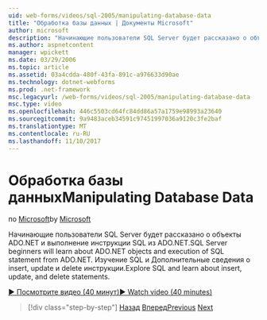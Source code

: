 ```yaml
---
uid: web-forms/videos/sql-2005/manipulating-database-data
title: "Обработка базы данных | Документы Microsoft"
author: microsoft
description: "Начинающие пользователи SQL Server будет рассказано о объекты ADO.NET и выполнение инструкции SQL из ADO.NET. Изучение SQL и Дополнительные сведения о insert, update и delete sta...."
ms.author: aspnetcontent
manager: wpickett
ms.date: 03/29/2006
ms.topic: article
ms.assetid: 03a4cdda-480f-43fa-891c-a976633d90ae
ms.technology: dotnet-webforms
ms.prod: .net-framework
msc.legacyurl: /web-forms/videos/sql-2005/manipulating-database-data
msc.type: video
ms.openlocfilehash: 446c5503cd64fc84dd86a57a1759e98993a23640
ms.sourcegitcommit: 9a9483aceb34591c97451997036a9120c3fe2baf
ms.translationtype: MT
ms.contentlocale: ru-RU
ms.lasthandoff: 11/10/2017
---
```

<a name="manipulating-database-data"></a><span data-ttu-id="f6734-104">Обработка базы данных</span><span class="sxs-lookup"><span data-stu-id="f6734-104">Manipulating Database Data</span></span>
====================
<span data-ttu-id="f6734-105">по [Microsoft](https://github.com/microsoft)</span><span class="sxs-lookup"><span data-stu-id="f6734-105">by [Microsoft](https://github.com/microsoft)</span></span>

<span data-ttu-id="f6734-106">Начинающие пользователи SQL Server будет рассказано о объекты ADO.NET и выполнение инструкции SQL из ADO.NET.</span><span class="sxs-lookup"><span data-stu-id="f6734-106">SQL Server beginners will learn about ADO.NET objects and execution of SQL statement from ADO.NET.</span></span> <span data-ttu-id="f6734-107">Изучение SQL и Дополнительные сведения о insert, update и delete инструкции.</span><span class="sxs-lookup"><span data-stu-id="f6734-107">Explore SQL and learn about insert, update, and delete statements.</span></span>

[<span data-ttu-id="f6734-108">&#9654; Посмотрите видео (40 минут)</span><span class="sxs-lookup"><span data-stu-id="f6734-108">&#9654; Watch video (40 minutes)</span></span>](https://channel9.msdn.com/Blogs/ASP-NET-Site-Videos/manipulating-database-data)

>[!div class="step-by-step"]
<span data-ttu-id="f6734-109">[Назад](designing-relational-database-tables.md)
[Вперед](more-structured-query-language.md)</span><span class="sxs-lookup"><span data-stu-id="f6734-109">[Previous](designing-relational-database-tables.md)
[Next](more-structured-query-language.md)</span></span>
